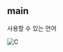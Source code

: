 ## main

사용할 수 있는 언어

<img src="[https://img.shields.io/badge/C-A8B9CC?style=flat-square&logo=c&logoColor=white](https://github.com/tandpfun/skill-icons/blob/main/icons/C.svg)" alt="C">

<!--
**saseolim/saseolim** is a ✨ _special_ ✨ repository because its `README.md` (this file) appears on your GitHub profile.

Here are some ideas to get you started:

- 🔭 I’m currently working on ...
- 🌱 I’m currently learning ...
- 👯 I’m looking to collaborate on ...
- 🤔 I’m looking for help with ...
- 💬 Ask me about ...
- 📫 How to reach me: ...
- 😄 Pronouns: ...
- ⚡ Fun fact: ...
-->
